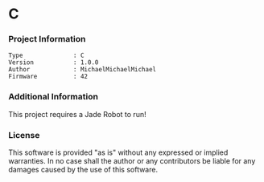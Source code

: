 C
================



### Project Information
```
Type              : C
Version           : 1.0.0
Author            : MichaelMichaelMichael
Firmware          : 42
```

### Additional Information
This project requires a Jade Robot to run!

### License
This software is provided "as is" without any expressed or implied warranties.  In no case shall the author or any contributors be liable for any damages caused by the use of this software.

